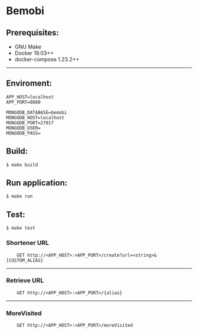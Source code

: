 # Bemobi

## Prerequisites:
- GNU Make
- Docker 19.03++
- docker-compose 1.23.2++

---
## Enviroment:
```
APP_HOST=localhost
APP_PORT=8080
    
MONGODB_DATABASE=bemobi
MONGODB_HOST=localhost
MONGODB_PORT=27017
MONGODB_USER=
MONGODB_PASS=
  ```
  
## Build:
```
$ make build
```

## Run application:
```
$ make run
```

## Test:
```
$ make test
```

### Shortener URL
```
    GET http://<APP_HOST>:<APP_PORT>/create?url=<string>&[CUSTOM_ALIAS}
```

---
### Retrieve URL
```
    GET http://<APP_HOST>:<APP_PORT>/{alias}
```

---
### MoreVisited
```
    GET http://<APP_HOST>:<APP_PORT>/moreVisited
```